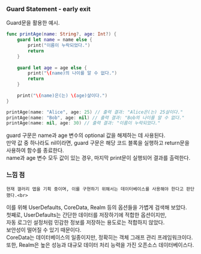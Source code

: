 ### Guard Statement - early exit
Guard문을 활용한 예시.
```swift
func printAge(name: String?, age: Int?) {
    guard let name = name else {
        print("이름이 누락되었다.")
        return
    }
    
    guard let age = age else {
        print("\(name)의 나이를 알 수 없다.")
        return
    }
    
    print("\(name)은(는) \(age)살이다.")
}

printAge(name: "Alice", age: 25) // 출력 결과: "Alice은(는) 25살이다."
printAge(name: "Bob", age: nil) // 출력 결과: "Bob의 나이를 알 수 없다."
printAge(name: nil, age: 30) // 출력 결과: "이름이 누락되었다."
```
 guard 구문은 name과 age 변수의 optional 값을 해제하는 데 사용된다.<br>
만약 값 중 하나라도 nil이라면, guard 구문은 해당 코드 블록을 실행하고 return문을 사용하여 함수를 종료한다.<br>
name과 age 변수 모두 값이 있는 경우, 마지막 print문이 실행되어 결과를 출력한다.
 
### 느낌 점
    현재 갤러리 앱을 기획 중이며, 이를 구현하기 위해서는 데이터베이스를 사용해야 한다고 판단했다.<br>
이를 위해 UserDefaults, CoreData, Realm 등의 옵션들을 가볍게 검색해 보았다.<br>
첫째로, UserDefaults는 간단한 데이터를 저장하기에 적합한 옵션이지만,<br>
자동 로그인 설정처럼 민감한 정보를 저장하는 용도로는 적합하지 않았다.<br>
보안성이 떨어질 수 있기 때문이다.<br>
CoreData는 데이터베이스의 일종이지만, 정확히는 객체 그래프 관리 프레임워크이다.<br>
또한, Realm은 높은 성능과 대규모 데이터 처리 능력을 가진 오픈소스 데이터베이스다.

